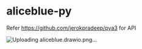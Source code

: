 # aliceblue-py

Refer https://github.com/jerokpradeep/pya3 for API 


![Uploading aliceblue.drawio.png…]()
